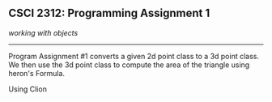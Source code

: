 ## CSCI 2312: Programming Assignment 1

_working with objects_

* * *

Program Assignment #1 converts a given 2d point class to a 3d point class.
We then use the 3d point class to compute the area of the triangle using heron's Formula.

Using Clion




